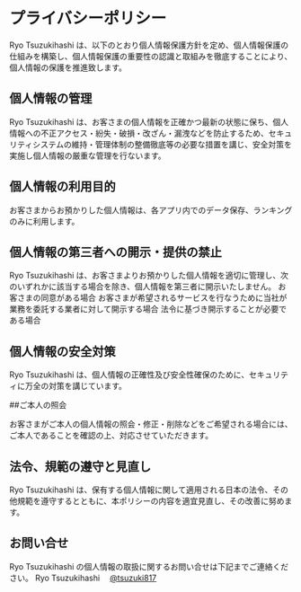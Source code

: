 # プライバシーポリシー

Ryo Tsuzukihashi は、以下のとおり個人情報保護方針を定め、個人情報保護の仕組みを構築し、個人情報保護の重要性の認識と取組みを徹底することにより、個人情報の保護を推進致します。

 

## 個人情報の管理

Ryo Tsuzukihashi は、お客さまの個人情報を正確かつ最新の状態に保ち、個人情報への不正アクセス・紛失・破損・改ざん・漏洩などを防止するため、セキュリティシステムの維持・管理体制の整備徹底等の必要な措置を講じ、安全対策を実施し個人情報の厳重な管理を行ないます。


## 個人情報の利用目的

お客さまからお預かりした個人情報は、各アプリ内でのデータ保存、ランキングのみに利用します。


## 個人情報の第三者への開示・提供の禁止

Ryo Tsuzukihashi は、お客さまよりお預かりした個人情報を適切に管理し、次のいずれかに該当する場合を除き、個人情報を第三者に開示いたしません。
お客さまの同意がある場合
お客さまが希望されるサービスを行なうために当社が業務を委託する業者に対して開示する場合
法令に基づき開示することが必要である場合


## 個人情報の安全対策

Ryo Tsuzukihashi は、個人情報の正確性及び安全性確保のために、セキュリティに万全の対策を講じています。


##ご本人の照会

お客さまがご本人の個人情報の照会・修正・削除などをご希望される場合には、ご本人であることを確認の上、対応させていただきます。


## 法令、規範の遵守と見直し

Ryo Tsuzukihashi は、保有する個人情報に関して適用される日本の法令、その他規範を遵守するとともに、本ポリシーの内容を適宜見直し、その改善に努めます。


## お問い合せ

Ryo Tsuzukihashi の個人情報の取扱に関するお問い合せは下記までご連絡ください。
Ryo Tsuzukihashi 　[@tsuzuki817](https://twitter.com/tsuzuki817)